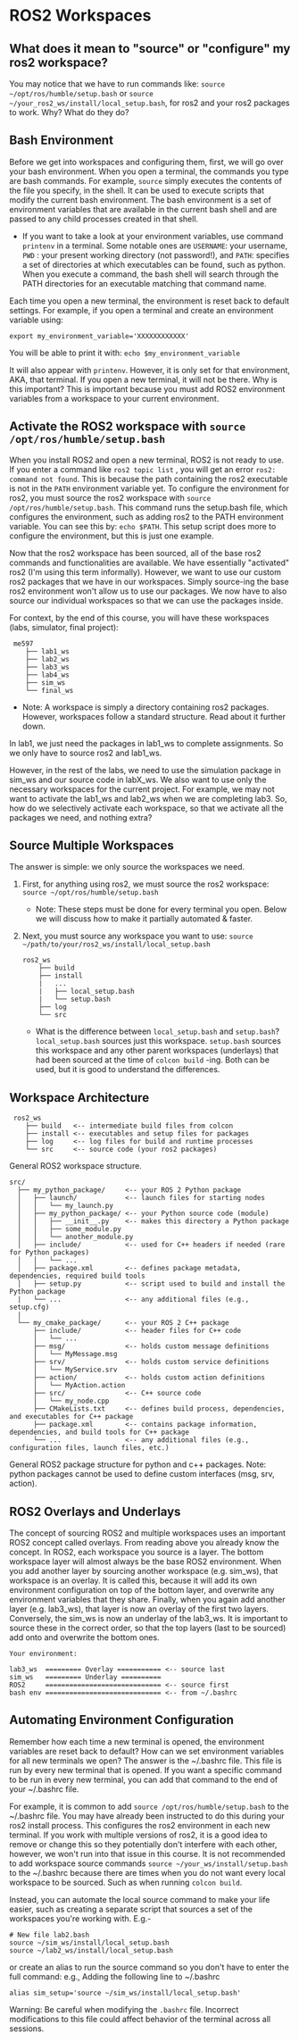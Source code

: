 # ROS2 Workspaces
## What does it mean to "source" or "configure" my ros2 workspace? 

You may notice that we have to run commands like:
`source ~/opt/ros/humble/setup.bash` or `source ~/your_ros2_ws/install/local_setup.bash`, for ros2 and your ros2 packages to work. Why? What do they do?
## Bash Environment
Before we get into workspaces and configuring them, first, we will go over your bash environment. When you open a terminal, the commands you type are bash commands. For example, `source` simply executes the contents of the file you specify, in the shell. It can be used to execute scripts that modify the current bash environment. The bash environment is a set of environment variables that are available in the current bash shell and are passed to any child processes created in that shell.
* If you want to take a look at your environment variables, use command `printenv` in a terminal. Some notable ones are `USERNAME`: your username, `PWD` : your present working directory (not password!), and `PATH`: specifies a set of directories at which executables can be found, such as python. When you execute a command, the bash shell will search through the PATH directories for an executable matching that command name.

Each time you open a new terminal, the environment is reset back to default settings. For example, if you open a terminal and create an environment variable using:

`export my_environment_variable='XXXXXXXXXXXX'` 

You will be able to print it with: `echo $my_environment_variable`

It will also appear with `printenv`. However, it is only set for that environment, AKA, that terminal. If you open a new terminal, it will not be there. Why is this important? This is important because you must add ROS2 environment variables from a workspace to your current environment.


## Activate the ROS2 workspace with `source /opt/ros/humble/setup.bash`

 When you install ROS2 and open a new terminal, ROS2 is not ready to use. If you enter a command like `ros2 topic list` , you will get an error `ros2: command not found`. This is because the path containing the ros2 executable is not in the `PATH` environment variable yet. To configure the environment for ros2, you must source the ros2 workspace with `source /opt/ros/humble/setup.bash`. This command runs the setup.bash file, which configures the environment, such as adding ros2 to the PATH environment variable. You can see this by: `echo $PATH`. This setup script does more to configure the environment, but this is just one example.

Now that the ros2 workspace has been sourced, all of the base ros2 commands and functionalities are available. We have essentially "activated" ros2 (I'm using this term informally). However, we want to use our custom ros2 packages that we have in our workspaces. Simply source-ing the base ros2 environment won't allow us to use our packages. We now have to also source our individual workspaces so that we can use the packages inside.



For context, by the end of this course, you will have these workspaces (labs, simulator, final project): 

```
 me597
    ├── lab1_ws
    ├── lab2_ws
    ├── lab3_ws
    ├── lab4_ws
    ├── sim_ws
    └── final_ws  
```
* Note: A workspace is simply a directory containing ros2 packages. However, workspaces follow a standard structure. Read about it further down. 

In lab1, we just need the packages in lab1_ws to complete assignments. So we only have to source ros2 and lab1_ws. 

However, in the rest of the labs, we need to use the simulation package in sim_ws and our source code in labX_ws. We also want to use only the necessary workspaces for the current project. For example, we may not want to activate the lab1_ws and lab2_ws when we are completing lab3. So, how do we selectively activate each workspace, so that we activate all the packages we need, and nothing extra?

## Source Multiple Workspaces

The answer is simple: we only source the workspaces we need.

1. First, for anything using ros2, we must source the ros2 workspace:
`source ~/opt/ros/humble/setup.bash` 
    * Note: These steps must be done for every terminal you open. Below we will discuss how to make it partially automated & faster.

2. Next, you must source any workspace you want to use:
`source ~/path/to/your/ros2_ws/install/local_setup.bash`

    ```
    ros2_ws
        ├── build
        ├── install
        |   ...
        |   ├── local_setup.bash
        |   └── setup.bash
        ├── log
        └── src  
    ```
    * What is the difference between `local_setup.bash` and `setup.bash`? `local_setup.bash` sources just this workspace. `setup.bash` sources this workspace and any other parent workspaces (underlays) that had been sourced at the time of `colcon build` -ing. Both can be used, but it is good to understand the differences. 

## Workspace Architecture

```
 ros2_ws
    ├── build   <-- intermediate build files from colcon
    ├── install <-- executables and setup files for packages
    ├── log     <-- log files for build and runtime processes
    └── src     <-- source code (your ros2 packages)
```
General ROS2 workspace structure.

```
src/
  ├── my_python_package/     <-- your ROS 2 Python package
  │   ├── launch/            <-- launch files for starting nodes
  │   │   └── my_launch.py
  │   ├── my_python_package/ <-- your Python source code (module)
  │   │   ├── __init__.py    <-- makes this directory a Python package
  │   │   ├── some_module.py
  │   │   └── another_module.py
  │   ├── include/           <-- used for C++ headers if needed (rare for Python packages)
  │   │   └── ...
  │   ├── package.xml        <-- defines package metadata, dependencies, required build tools
  │   ├── setup.py           <-- script used to build and install the Python package
  |   └── ...                <-- any additional files (e.g., setup.cfg)
  |
  └── my_cmake_package/      <-- your ROS 2 C++ package
      ├── include/           <-- header files for C++ code
      │   └── ...
      ├── msg/               <-- holds custom message definitions
      │   └── MyMessage.msg
      ├── srv/               <-- holds custom service definitions
      │   └── MyService.srv
      ├── action/            <-- holds custom action definitions
      │   └── MyAction.action
      ├── src/               <-- C++ source code
      │   └── my_node.cpp
      ├── CMakeLists.txt     <-- defines build process, dependencies, and executables for C++ package
      ├── package.xml        <-- contains package information, dependencies, and build tools for C++ package
      └── ...                <-- any additional files (e.g., configuration files, launch files, etc.)

```
General ROS2 package structure for python and c++ packages. Note: python packages cannot be used to define custom interfaces (msg, srv, action).

## ROS2 Overlays and Underlays
The concept of sourcing ROS2 and multiple workspaces uses an important ROS2 concept called overlays. From reading above you already know the concept. In ROS2, each workspace you source is a layer. The bottom workspace layer will almost always be the base ROS2 environment. When you add another layer by sourcing another workspace (e.g. sim_ws), that workspace is an overlay. It is called this, because it will add its own environment configuration on top of the bottom layer, and overwrite any environment variables that they share. Finally, when you again add another layer (e.g. lab3_ws), that layer is now an overlay of the first two layers. Conversely, the sim_ws is now an underlay of the lab3_ws. It is important to source these in the correct order, so that the top layers (last to be sourced) add onto and overwrite the bottom ones.

```
Your environment:

lab3_ws  ========= Overlay =========== <-- source last
sim_ws   ========= Underlay ========== 
ROS2     ============================= <-- source first
bash env ============================= <-- from ~/.bashrc
```

## Automating Environment Configuration

Remember how each time a new terminal is opened, the environment variables are reset back to default? How can we set environment variables for all new terminals we open? The answer is the ~/.bashrc file. This file is run by every new terminal that is opened. If you want a specific command to be run in every new terminal, you can add that command to the end of your ~/.bashrc file.

For example, it is common to add `source /opt/ros/humble/setup.bash` to the ~/.bashrc file. You may have already been instructed to do this during your ros2 install process. This configures the ros2 environment in each new terminal. If you work with multiple versions of ros2, it is a good idea to remove or change this so they potentially don't interfere with each other, however, we won't run into that issue in this course. It is not recommended to add workspace source commands `source ~/your_ws/install/setup.bash` to the ~/.bashrc because there are times when you do not want every local workspace to be sourced. Such as when running `colcon build`.

Instead, you can automate the local source command to make your life easier, such as creating a separate script that sources a set of the workspaces you're working with. E.g.-
```
# New file lab2.bash
source ~/sim_ws/install/local_setup.bash
source ~/lab2_ws/install/local_setup.bash
```
or create an alias to run the source command so you don't have to enter the full command: e.g., Adding the following line to ~/.bashrc
```
alias sim_setup='source ~/sim_ws/install/local_setup.bash'
```
    
Warning: Be careful when modifying the `.bashrc` file. Incorrect modifications to this file could affect behavior of the terminal across all sessions.
